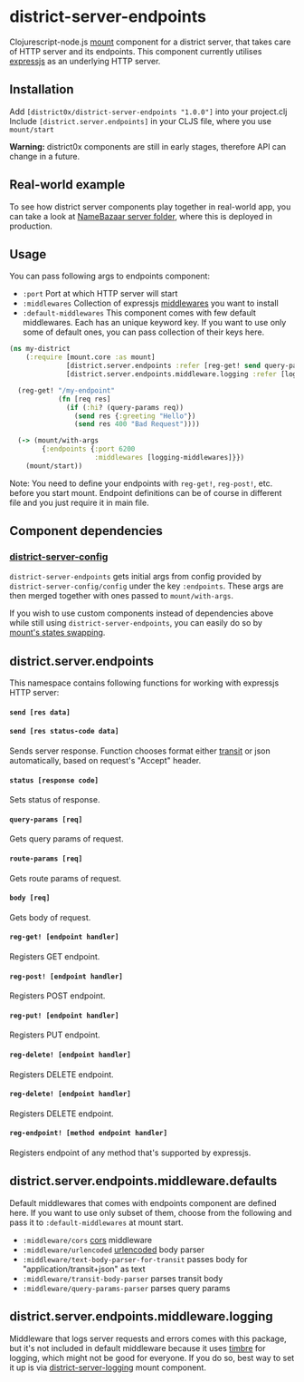 # district-server-endpoints

Clojurescript-node.js [mount](https://github.com/tolitius/mount) component for a district server, that takes care of HTTP server and its endpoints. This component currently utilises [expressjs](https://expressjs.com/) as an underlying HTTP server.

## Installation
Add `[district0x/district-server-endpoints "1.0.0"]` into your project.clj  
Include `[district.server.endpoints]` in your CLJS file, where you use `mount/start`

**Warning:** district0x components are still in early stages, therefore API can change in a future.

## Real-world example
To see how district server components play together in real-world app, you can take a look at [NameBazaar server folder](https://github.com/district0x/name-bazaar/tree/master/src/name_bazaar/server), 
where this is deployed in production.

## Usage
You can pass following args to endpoints component: 
* `:port` Port at which HTTP server will start
* `:middlewares` Collection of expressjs [middlewares](http://expressjs.com/en/guide/using-middleware.html) you want to install
* `:default-middlewares` This component comes with few default middlewares. Each has an unique keyword key. If you want to use only some of default ones, you can pass collection of their keys here. 


```clojure
(ns my-district
    (:require [mount.core :as mount]
              [district.server.endpoints :refer [reg-get! send query-params]]
              [district.server.endpoints.middleware.logging :refer [logging-middlewares]]))

  (reg-get! "/my-endpoint"
            (fn [req res]
              (if (:hi? (query-params req))
                (send res {:greeting "Hello"})
                (send res 400 "Bad Request"))))

  (-> (mount/with-args
        {:endpoints {:port 6200
                     :middlewares [logging-middlewares]}})
    (mount/start))
```
Note: You need to define your endpoints with `reg-get!`, `reg-post!`, etc. before you start mount. Endpoint definitions can be of course in different file and you just require it in main file.

## Component dependencies
### [district-server-config](https://github.com/district0x/district-server-config)
`district-server-endpoints` gets initial args from config provided by `district-server-config/config` under the key `:endpoints`. These args are then merged together with ones passed to `mount/with-args`.

If you wish to use custom components instead of dependencies above while still using `district-server-endpoints`, you can easily do so by [mount's states swapping](https://github.com/tolitius/mount#swapping-states-with-states).

## district.server.endpoints
This namespace contains following functions for working with expressjs HTTP server:

#### `send [res data]`
#### `send [res status-code data]`
Sends server response. Function chooses format either [transit](https://github.com/cognitect/transit-format) or json automatically, based on request's "Accept" header. 

#### `status [response code]`
Sets status of response.

#### `query-params [req]`
Gets query params of request.

#### `route-params [req]`
Gets route params of request.

#### `body [req]`
Gets body of request.

#### `reg-get! [endpoint handler]`
Registers GET endpoint.

#### `reg-post! [endpoint handler]`
Registers POST endpoint.

#### `reg-put! [endpoint handler]`
Registers PUT endpoint.

#### `reg-delete! [endpoint handler]`
Registers DELETE endpoint.

#### `reg-delete! [endpoint handler]`
Registers DELETE endpoint.

#### `reg-endpoint! [method endpoint handler]`
Registers endpoint of any method that's supported by expressjs.

## district.server.endpoints.middleware.defaults
Default middlewares that comes with endpoints component are defined here. If you want to use only subset of them, choose from the following and pass it to `:default-middlewares` at mount start.  
* `:middleware/cors` [cors](https://github.com/expressjs/cors) middleware  
* `:middleware/urlencoded` [urlencoded](https://github.com/expressjs/body-parser) body parser  
* `:middleware/text-body-parser-for-transit` passes body for "application/transit+json" as text  
* `:middleware/transit-body-parser` parses transit body  
* `:middleware/query-params-parser` parses query params  

## district.server.endpoints.middleware.logging
Middleware that logs server requests and errors comes with this package, but it's not included in default middleware because it uses [timbre](https://github.com/ptaoussanis/timbre) for logging, which might not be good for everyone. If you do so, best way to set it up is via [district-server-logging](https://github.com/district0x/district-server-logging) mount component.